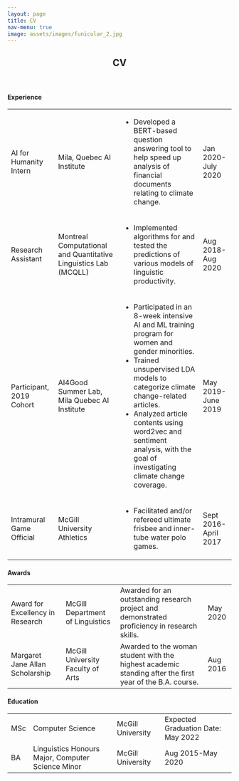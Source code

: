 ```yaml
---
layout: page
title: CV
nav-menu: true
image: assets/images/funicular_2.jpg
---
```


<!-- Main -->
<div id="main" class="alt">

<!-- One -->
<section id="one">
	<div class="inner">
		<header class="major">
			<h1>CV</h1>
		</header>

<!-- Content -->
<!-- <h3>Work Experience</h3> -->

<h4>Experience</h4>
<div class="table-wrapper">
	<table>
		<!-- <thead>
			<tr>
				<th>Name</th>
				<th>Description</th>
				<th>Price</th>
			</tr>
		</thead> -->
		<tbody>
			<tr>
				<td>AI for Humanity Intern</td>
				<td>Mila, Quebec AI Institute</td>
        <td>
          <ul>
            <li>Developed a BERT-based question answering tool to help speed up analysis of financial documents relating to climate change.</li>
          </ul>
        </td>
        <td>Jan 2020-July 2020</td>
			</tr>
			<tr>
				<td>Research Assistant</td>
				<td>Montreal Computational and Quantitative Linguistics Lab (MCQLL)</td>
        <td>
          <ul>
            <li>Implemented algorithms for and tested the predictions of various models of linguistic productivity.</li>
          </ul>
        </td>
        <td>Aug 2018-Aug 2020</td>
			</tr>
			<tr>
				<td>Participant, 2019 Cohort</td>
				<td>AI4Good Summer Lab, Mila Quebec AI Institute</td>
				<td>
          <ul>
            <li>Participated in an 8-week intensive AI and ML training program for women and gender minorities.</li>
            <li>Trained unsupervised LDA models to categorize climate change-related articles.</li>
            <li>Analyzed article contents using word2vec and sentiment analysis, with the goal of investigating climate change coverage.</li>
          </ul>
        </td>
        <td>May 2019-June 2019</td>
			</tr>
			<tr>
				<td>Intramural Game Official</td>
        <td>McGill University Athletics</td>
        <td>
          <ul>
            <li>Facilitated and/or refereed ultimate frisbee and inner-tube water polo games.</li>
          </ul>
        </td>
				<td>Sept 2016-April 2017</td>
			</tr>
		</tbody>
	</table>
</div>

<h4>Awards</h4>
<div class="table-wrapper">
	<table>
		<tbody>
			<tr>
				<td>Award for Excellency in Research</td>
				<td>McGill Department of Linguistics</td>
        <td>Awarded for an outstanding research project and demonstrated proficiency in research skills.</td>
        <td>May 2020</td>
			</tr>
			<tr>
				<td>Margaret Jane Allan Scholarship</td>
				<td>McGill University Faculty of Arts</td>
        <td>Awarded to the woman student with the highest academic standing after the first year of the B.A. course.</td>
        <td>Aug 2016</td>
			</tr>
		</tbody>
	</table>
</div>

<h4>Education</h4>
<div class="table-wrapper">
	<table>
		<tbody>
			<tr>
				<td>MSc</td>
        <td>Computer Science</td>
				<td>McGill University</td>
        <td>Expected Graduation Date: May 2022</td>
			</tr>
			<tr>
				<td>BA</td>
        <td>Linguistics Honours Major, Computer Science Minor</td>
        <td>McGill University</td>
        <td>Aug 2015-May 2020</td>
			</tr>
		</tbody>
	</table>
</div>

</div>
</section>
</div>
